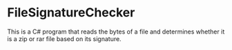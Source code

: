# FileSignatureChecker
This is a C# program that reads the bytes of a file and determines whether it is a zip or rar file based on its signature.
